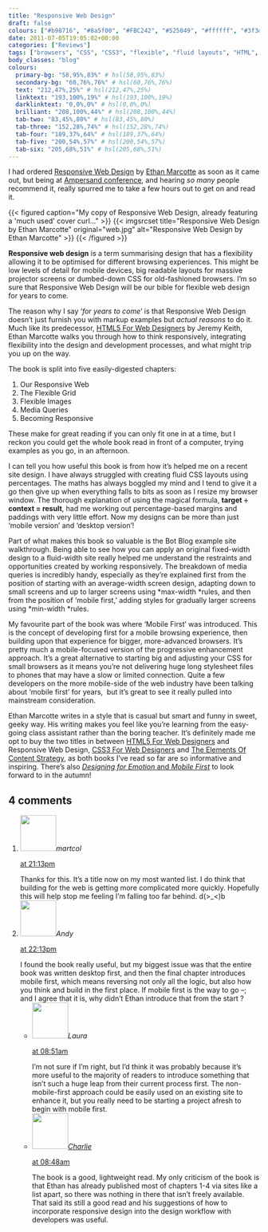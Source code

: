 ```yaml
---
title: "Responsive Web Design"
draft: false
colours: ["#b98716", "#8a5f00", "#FBC242", "#525049", "#ffffff", "#3f3d39", "#f9ae06"]
date: 2011-07-05T19:05:02+00:00
categories: ["Reviews"]
tags: ["browsers", "CSS", "CSS3", "flexible", "fluid layouts", "HTML", "mobile", "mobile first", "process", "progressive enhancement", "responsive web design"]
body_classes: "blog"
colours:
  primary-bg: "58,95%,83%" # hsl(58,95%,83%)
  secondary-bg: "60,76%,76%" # hsl(60,76%,76%)
  text: "212,47%,25%" # hsl(212,47%,25%)
  linktext: "193,100%,19%" # hsl(193,100%,19%)
  darklinktext: "0,0%,0%" # hsl(0,0%,0%)
  brilliant: "208,100%,44%" # hsl(208,100%,44%)
  tab-two: "83,45%,80%" # hsl(83,45%,80%)
  tab-three: "152,28%,74%" # hsl(152,28%,74%)
  tab-four: "189,37%,64%" # hsl(189,37%,64%)
  tab-five: "200,54%,57%" # hsl(200,54%,57%)
  tab-six: "205,68%,51%" # hsl(205,68%,51%)
---
```


I had ordered [Responsive Web Design](http://www.abookapart.com/products/responsive-web-design "Responsive Web Design on the A Book Apart store") by [Ethan Marcotte](http://ethanmarcotte.com/) as soon as it came out, but being at [Ampersand conference](/digest-from-ampersand-conf/ "Notes from Ampersand conference — My Digest"), and hearing *so many* people recommend it, really spurred me to take a few hours out to get on and read it.

{{< figured caption="My copy of Responsive Web Design, already featuring a &#39;much used&#39; cover curl..." >}}
  	{{< imgsrcset title="Responsive Web Design by Ethan Marcotte" original="web.jpg" alt="Responsive Web Design by Ethan Marcotte" >}}
{{< /figured >}}

**Responsive web design** is a term summarising design that has a flexibility allowing it to be optimised for different browsing experiences. This might be low levels of detail for mobile devices, big readable layouts for massive projector screens or dumbed-down CSS for old-fashioned browsers. I’m so sure that Responsive Web Design will be our bible for flexible web design for years to come.

The reason why I say ‘*for years to come*‘ is that Responsive Web Design doesn’t just furnish you with markup examples but *actual reasons* to do it. Much like its predecessor, [HTML5 For Web Designers](/html5-for-web-designers/ "HTML5 For Web Designers") by Jeremy Keith, Ethan Marcotte walks you through how to think responsively, integrating flexibility into the design and development processes, and what might trip you up on the way.

The book is split into five easily-digested chapters:

1. Our Responsive Web
2. The Flexible Grid
3. Flexible Images
4. Media Queries
5. Becoming Responsive

These make for great reading if you can only fit one in at a time, but I reckon you could get the whole book read in front of a computer, trying examples as you go, in an afternoon.

I can tell you how useful this book is from how it’s helped me on a recent site design. I have always struggled with creating fluid CSS layouts using percentages. The maths has always boggled my mind and I tend to give it a go then give up when everything falls to bits as soon as I resize my browser window. The thorough explanation of using the magical formula, **target ÷ context = result**, had me working out percentage-based margins and paddings with very little effort. Now my designs can be more than just ‘mobile version’ and ‘desktop version’!

Part of what makes this book so valuable is the Bot Blog example site walkthrough. Being able to see how you can apply an original fixed-width design to a fluid-width site really helped me understand the restraints and opportunities created by working responsively. The breakdown of media queries is incredibly handy, especially as they’re explained first from the position of starting with an average-width screen design, adapting down to small screens and up to larger screens using *max-width *rules, and then from the position of ‘mobile first,’ adding styles for gradually larger screens using *min-width *rules.

My favourite part of the book was where ‘Mobile First’ was introduced. This is the concept of developing first for a mobile browsing experience, then building upon that experience for bigger, more-advanced browsers. It’s pretty much a mobile-focused version of the progressive enhancement approach. It’s a great alternative to starting big and adjusting your CSS for small browsers as it means you’re not delivering huge long stylesheet files to phones that may have a slow or limited connection. Quite a few developers on the more mobile-side of the web industry have been talking about ‘mobile first’ for years,  but it’s great to see it really pulled into mainstream consideration.

Ethan Marcotte writes in a style that is casual but smart and funny in sweet, geeky way. His writing makes you feel like you’re learning from the easy-going class assistant rather than the boring teacher. It’s definitely made me opt to buy the two titles in between [HTML5 For Web Designers](http://www.abookapart.com/products/html5-for-web-designers "HTML5 For Web Designs on the A Book Apart store") and Responsive Web Design, [CSS3 For Web Designers](http://www.abookapart.com/products/css3-for-web-designers "CSS3 For Web Designers on the A Book Apart store") and [The Elements Of Content Strategy](http://www.abookapart.com/products/the-elements-of-content-strategy "The Elements Of Content Strategy on the A Book Apart store"), as both books I’ve read so far are so informative and inspiring. There’s also [*Designing for Emotion* and *Mobile First*](http://www.abookapart.com/products "A Book Apart products") to look forward to in the autumn!

## 4 comments

<ol class="commentlist">
	<li class="comment even thread-even depth-1" id="li-comment-245">
			<div class="comment-author vcard">
			<img alt='' src='https://secure.gravatar.com/avatar/0450bc4a3c421ec91ab88c3143b11fb0?s=72&amp;d=mm&amp;r=g' srcset='https://secure.gravatar.com/avatar/0450bc4a3c421ec91ab88c3143b11fb0?s=144&amp;d=mm&amp;r=g 2x' class='avatar avatar-72 photo' height='72' width='72' /><cite class="fn">martcol</cite>
				<aside class="comment-meta commentmetadata"><p><a href="#comment-245"><time datetime="2011-07-05T21:13:05+00:00" pubdate class="published">
		 at <span class="hours">21:13pm</span></time></a></p>
	</aside>
	</div>
	<div class="comment-entry">
		Thanks for this. It’s a title now on my most wanted list.  I do think that building for the web is getting more complicated more quickly.  Hopefully this will help stop me feeling I’m falling too far behind. d(&gt;_&lt;)b
	</div>
</li>
	<li class="comment odd alt thread-odd thread-alt depth-1" id="li-comment-246">
			<div class="comment-author vcard">
			<img alt='' src='https://secure.gravatar.com/avatar/abe30c369e73e2f00332289c7ab200ca?s=72&amp;d=mm&amp;r=g' srcset='https://secure.gravatar.com/avatar/abe30c369e73e2f00332289c7ab200ca?s=144&amp;d=mm&amp;r=g 2x' class='avatar avatar-72 photo' height='72' width='72' /><cite class="fn">Andy</cite>
				<aside class="comment-meta commentmetadata"><p><a href="#comment-246"><time datetime="2011-07-05T22:13:29+00:00" pubdate class="published">
		 at <span class="hours">22:13pm</span></time></a></p>
	</aside>
	</div>
	<div class="comment-entry">
		I found the book really useful, but my biggest issue was that the entire book was written desktop first, and then the final chapter introduces mobile first, which means reversing not only all the logic, but also how you think and build in the first place. If mobile first is the way to go –; and I agree that it is, why didn’t Ethan introduce that from the start ?
	</div>
	<ul class="children">
		<li class="comment byuser comment-author-laura bypostauthor even depth-2" id="li-comment-248">
			<div class="comment-author vcard">
			<img alt='' src='https://secure.gravatar.com/avatar/55bb2acf65203dbb95c35a83e62e9ae6?s=72&amp;d=mm&amp;r=g' srcset='https://secure.gravatar.com/avatar/55bb2acf65203dbb95c35a83e62e9ae6?s=144&amp;d=mm&amp;r=g 2x' class='avatar avatar-72 photo' height='72' width='72' /><cite class="fn">Laura</cite>
				<aside class="comment-meta commentmetadata"><p><a href="#comment-248"><time datetime="2011-07-06T08:51:20+00:00" pubdate class="published">
		 at <span class="hours">08:51am</span></time></a></p>
	</aside>
	</div>
	<div class="comment-entry">
		I’m not sure if I’m right, but I’d think it was probably because it’s more useful to the majority of readers to introduce something that isn’t such a huge leap from their current process first. The non-mobile-first approach could be easily used on an existing site to enhance it, but you really need to be starting a project afresh to begin with mobile first.
		</div>
	</li>
	<li class="comment odd alt thread-even depth-1" id="li-comment-247">
			<div class="comment-author vcard">
			<img alt='' src='https://secure.gravatar.com/avatar/890bcc35f260605bc6e3c5f4ca721c04?s=72&amp;d=mm&amp;r=g' srcset='https://secure.gravatar.com/avatar/890bcc35f260605bc6e3c5f4ca721c04?s=144&amp;d=mm&amp;r=g 2x' class='avatar avatar-72 photo' height='72' width='72' /><cite class="fn"><a href='http://clawg.co.uk' rel='external nofollow' class='url'>Charlie</a></cite>
				<aside class="comment-meta commentmetadata"><p><a href="#comment-247"><time datetime="2011-07-06T08:48:55+00:00" pubdate class="published">
		 at <span class="hours">08:48am</span></time></a></p>
	</aside>
	</div>
	<div class="comment-entry">
		The book is a good, lightweight read.   My only criticism of the book is that Ethan has already published most of chapters 1-4 via sites like a list apart, so there was nothing in there that isn’t freely available.  That said its still a good read and his suggestions of how to incorporate responsive design into the design workflow with developers was useful.
	</div>
</li>
</ol>
